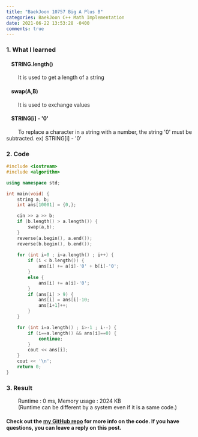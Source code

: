 ```yaml
---
title: "BaekJoon 10757 Big A Plus B"
categories: BaekJoon C++ Math Implementation
date: 2021-06-22 13:53:28 -0400
comments: true
---
```


### 1. What I learned
#### &nbsp;&nbsp;&nbsp;&nbsp;STRING.length()
&nbsp;&nbsp;&nbsp;&nbsp;&nbsp;&nbsp;&nbsp;&nbsp;It is used to get a length of a string  
#### &nbsp;&nbsp;&nbsp;&nbsp;swap(A,B)
&nbsp;&nbsp;&nbsp;&nbsp;&nbsp;&nbsp;&nbsp;&nbsp;It is used to exchange values 
#### &nbsp;&nbsp;&nbsp;&nbsp;STRING[i] - '0'
&nbsp;&nbsp;&nbsp;&nbsp;&nbsp;&nbsp;&nbsp;&nbsp;To replace a character in a string with a number, the string '0' must be subtracted. ex) STRING[i] - '0' 

### 2. Code
```cpp
#include <iostream>
#include <algorithm>

using namespace std;

int main(void) {
    string a, b;
    int ans[10001] = {0,};

    cin >> a >> b;
    if (b.length() > a.length()) {
        swap(a,b);
    }
    reverse(a.begin(), a.end());
    reverse(b.begin(), b.end());
    
    for (int i=0 ; i<a.length() ; i++) {
        if (i < b.length()) {
            ans[i] += a[i]-'0' + b[i]-'0';
        }
        else {
            ans[i] += a[i]-'0';
        }
        if (ans[i] > 9) {
            ans[i] = ans[i]-10;
            ans[i+1]++;
        }
    }

    for (int i=a.length() ; i>-1 ; i--) {
        if (i==a.length() && ans[i]==0) {
            continue;
        }
        cout << ans[i];
    }
    cout << '\n';
    return 0;
}
```

### 3. Result
&nbsp;&nbsp;&nbsp;&nbsp;&nbsp;&nbsp;&nbsp;&nbsp;Runtime : 0 ms, Memory usage : 2024 KB  
&nbsp;&nbsp;&nbsp;&nbsp;&nbsp;&nbsp;&nbsp;&nbsp;(Runtime can be different by a system even if it is a same code.)

#### Check out the [my GitHub repo][hyuk-gh] for more info on the code. If you have questions, you can leave a reply on this post.
[hyuk-gh]: https://github.com/dlgur1994/StudyAlgorithms
